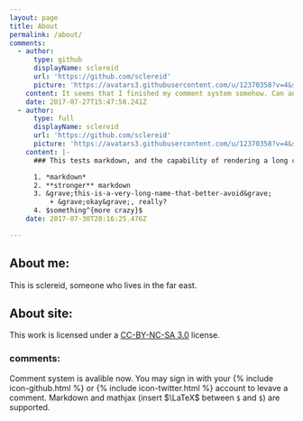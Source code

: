 ```yaml
---
layout: page
title: About
permalink: /about/
comments:
  - author:
      type: github
      displayName: sclereid
      url: 'https://github.com/sclereid'
      picture: 'https://avatars3.githubusercontent.com/u/12370358?v=4&s=73'
    content: It seems that I finished my comment system somehow. Can anyone see it?
    date: 2017-07-27T15:47:50.241Z
  - author:
      type: full
      displayName: sclereid
      url: 'https://github.com/sclereid'
      picture: 'https://avatars3.githubusercontent.com/u/12370358?v=4&s=73'
    content: |-
      ### This tests markdown, and the capability of rendering a long comment.

      1. *markdown*
      2. **stronger** markdown
      3. &grave;this-is-a-very-long-name-that-better-avoid&grave;
          + &grave;okay&grave;, really?
      4. $something^{more crazy}$
    date: 2017-07-30T20:16:25.476Z

---
```


About me:
-------------

This is sclereid, someone who lives in the far east.


About site:
-------------

This work is licensed under a <a href="https://creativecommons.org/licenses/by-\
nc-sa/3.0/">CC-BY-NC-SA 3.0</a> license.

### comments:

Comment system is avalible now. You may sign in with your {% include icon-github.html %} or {% include icon-twitter.html %} account to levave a comment. Markdown and mathjax (insert $\LaTeX$ between `$` and `$`) are supported.
